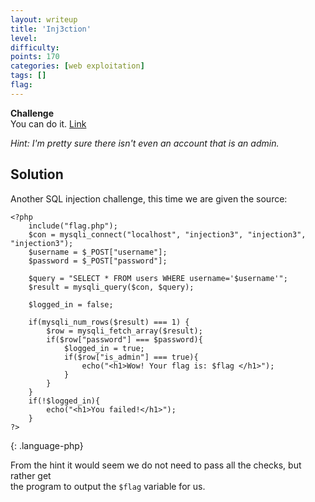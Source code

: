 ```yaml
---
layout: writeup
title: 'Inj3ction'
level:
difficulty:
points: 170
categories: [web exploitation]
tags: []
flag:
---
```

**Challenge**   
You can do it. [Link][1]

*Hint: I'm pretty sure there isn't even an account that is an admin.*

## Solution

Another SQL injection challenge, this time we are given the source:

    <?php
        include("flag.php");
        $con = mysqli_connect("localhost", "injection3", "injection3", "injection3");
        $username = $_POST["username"];
        $password = $_POST["password"];
    
        $query = "SELECT * FROM users WHERE username='$username'";
        $result = mysqli_query($con, $query);
    
        $logged_in = false;
    
        if(mysqli_num_rows($result) === 1) {
            $row = mysqli_fetch_array($result);
            if($row["password"] === $password){
                $logged_in = true;
                if($row["is_admin"] === true){
                    echo("<h1>Wow! Your flag is: $flag </h1>");
                }
            }
        }
        if(!$logged_in){
            echo("<h1>You failed!</h1>");
        }
    ?>
{: .language-php}

From the hint it would seem we do not need to pass all the checks, but
rather get  
the program to output the `$flag` variable for us.



[1]: http://yrmyzscnvh.abctf.xyz/injection3/
